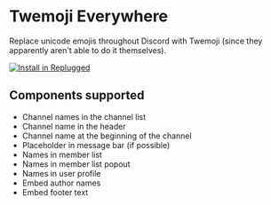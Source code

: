 # Twemoji Everywhere

Replace unicode emojis throughout Discord with Twemoji (since they apparently aren't able to do it
themselves).

[![Install in Replugged](https://img.shields.io/badge/-Install%20in%20Replugged-blue?style=for-the-badge&logo=none)](https://replugged.dev/install?identifier=asportnoy/twemoji-everywhere&source=github)

## Components supported

- Channel names in the channel list
- Channel name in the header
- Channel name at the beginning of the channel
- Placeholder in message bar (if possible)
- Names in member list
- Names in member list popout
- Names in user profile
- Embed author names
- Embed footer text

